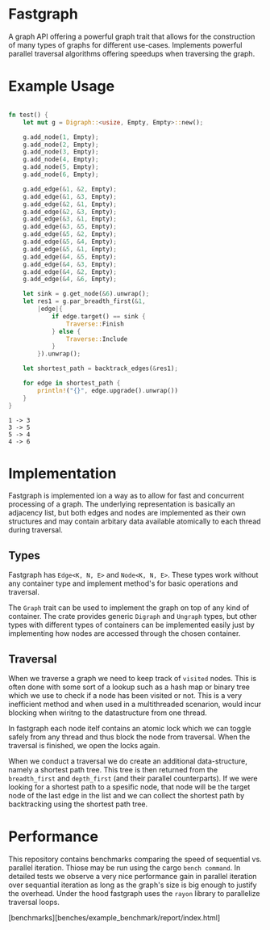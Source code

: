 # Fastgraph

A graph API offering a powerful graph trait that allows for the construction of
many types of graphs for different use-cases. Implements powerful parallel traversal
algorithms offering speedups when traversing the graph.

# Example Usage

```rust

fn test() {
	let mut g = Digraph::<usize, Empty, Empty>::new();

	g.add_node(1, Empty);
	g.add_node(2, Empty);
	g.add_node(3, Empty);
	g.add_node(4, Empty);
	g.add_node(5, Empty);
	g.add_node(6, Empty);

	g.add_edge(&1, &2, Empty);
	g.add_edge(&1, &3, Empty);
	g.add_edge(&2, &1, Empty);
	g.add_edge(&2, &3, Empty);
	g.add_edge(&3, &1, Empty);
	g.add_edge(&3, &5, Empty);
	g.add_edge(&5, &2, Empty);
	g.add_edge(&5, &4, Empty);
	g.add_edge(&5, &1, Empty);
	g.add_edge(&4, &5, Empty);
	g.add_edge(&4, &3, Empty);
	g.add_edge(&4, &2, Empty);
	g.add_edge(&4, &6, Empty);

	let sink = g.get_node(&6).unwrap();
	let res1 = g.par_breadth_first(&1,
		|edge|{
			if edge.target() == sink {
				Traverse::Finish
			} else {
				Traverse::Include
			}
		}).unwrap();

	let shortest_path = backtrack_edges(&res1);

	for edge in shortest_path {
		println!("{}", edge.upgrade().unwrap())
	}
}

```

```
1 -> 3
3 -> 5
5 -> 4
4 -> 6
```

# Implementation

Fastgraph is implemented ion a way as to allow for fast and concurrent
processing of a graph. The underlying representation is basically an adjacency
list, but both edges and nodes are implemented as their own structures and may
contain arbitary data available atomically to each thread during traversal.

## Types

Fastgraph has `Edge<K, N, E>` and `Node<K, N, E>`. These types work without any
container type and implement method's for basic operations and traversal.

The `Graph` trait can be used to implement the graph on top of any kind of
container. The crate provides generic `Digraph` and `Ungraph` types, but other
types with different types of containers can be implemented easily just by
implementing how nodes are accessed through the chosen container.

## Traversal

When we traverse a graph we need to keep track of `visited` nodes. This is often
done with some sort of a lookup such as a hash map or binary tree which we use
to check if a node has been visited or not. This is a very inefficient method
and when used in a multithreaded scenarion, would incur blocking when wiritng to
the datastructure from one thread.

In fastgraph each node itelf contains an atomic lock which we can toggle safely
from any thread and thus block the node from traversal. When the traversal is
finished, we open the locks again.

When we conduct a traversal we do create an additional data-structure, namely a
shortest path tree. This tree is then returned from the `breadth_first` and
`depth_first` (and their parallel counterparts). If we were looking for a
shortest path to a spesific node, that node will be the target node of the last
edge in the list and we can collect the shortest path by backtracking using the
shortest path tree.

# Performance

This repository contains benchmarks comparing the speed of sequential vs.
parallel iteration. Thiose may be run using the cargo `bench command`. In
detailed tests we observe a very nice performance gain in parallel iteration
over sequantial iteration as long as the graph's size is big enough to justify
the overhead. Under the hood fastgraph uses the `rayon` library to parallelize
traversal loops.

[benchmarks][benches/example_benchmark/report/index.html]
